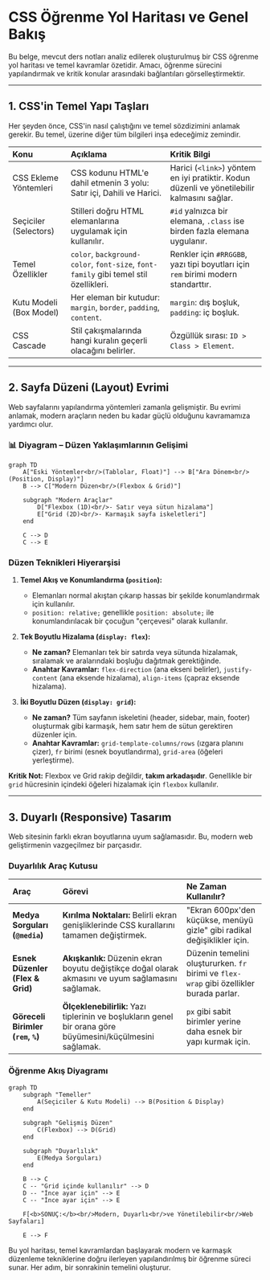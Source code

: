 # CSS Öğrenme Yol Haritası ve Genel Bakış

Bu belge, mevcut ders notları analiz edilerek oluşturulmuş bir CSS öğrenme yol haritası ve temel kavramlar özetidir. Amacı, öğrenme sürecini yapılandırmak ve kritik konular arasındaki bağlantıları görselleştirmektir.

---

## 1. CSS'in Temel Yapı Taşları

Her şeyden önce, CSS'in nasıl çalıştığını ve temel sözdizimini anlamak gerekir. Bu temel, üzerine diğer tüm bilgileri inşa edeceğimiz zemindir.

| Konu | Açıklama | Kritik Bilgi |
| :--- | :--- | :--- |
| CSS Ekleme Yöntemleri | CSS kodunu HTML'e dahil etmenin 3 yolu: Satır içi, Dahili ve Harici. | Harici (`<link>`) yöntem en iyi pratiktir. Kodun düzenli ve yönetilebilir kalmasını sağlar. |
| Seçiciler (Selectors) | Stilleri doğru HTML elemanlarına uygulamak için kullanılır. | `#id` yalnızca bir elemana, `.class` ise birden fazla elemana uygulanır. |
| Temel Özellikler | `color`, `background-color`, `font-size`, `font-family` gibi temel stil özellikleri. | Renkler için `#RRGGBB`, yazı tipi boyutları için `rem` birimi modern standarttır. |
| Kutu Modeli (Box Model) | Her eleman bir kutudur: `margin`, `border`, `padding`, `content`. | `margin`: dış boşluk, `padding`: iç boşluk. |
| CSS Cascade | Stil çakışmalarında hangi kuralın geçerli olacağını belirler. | Özgüllük sırası: `ID > Class > Element`. |

---

## 2. Sayfa Düzeni (Layout) Evrimi

Web sayfalarını yapılandırma yöntemleri zamanla gelişmiştir. Bu evrimi anlamak, modern araçların neden bu kadar güçlü olduğunu kavramamıza yardımcı olur.

### 📊 Diyagram – Düzen Yaklaşımlarının Gelişimi

```mermaid
graph TD
    A["Eski Yöntemler<br/>(Tablolar, Float)"] --> B["Ara Dönem<br/>(Position, Display)"]
    B --> C["Modern Düzen<br/>(Flexbox & Grid)"]

    subgraph "Modern Araçlar"
        D["Flexbox (1D)<br/>- Satır veya sütun hizalama"]
        E["Grid (2D)<br/>- Karmaşık sayfa iskeletleri"]
    end

    C --> D
    C --> E
```

### Düzen Teknikleri Hiyerarşisi

1.  **Temel Akış ve Konumlandırma (`position`):**
    -   Elemanları normal akıştan çıkarıp hassas bir şekilde konumlandırmak için kullanılır.
    -   `position: relative;` genellikle `position: absolute;` ile konumlandırılacak bir çocuğun "çerçevesi" olarak kullanılır.

2.  **Tek Boyutlu Hizalama (`display: flex`):**
    -   **Ne zaman?** Elemanları tek bir satırda veya sütunda hizalamak, sıralamak ve aralarındaki boşluğu dağıtmak gerektiğinde.
    -   **Anahtar Kavramlar:** `flex-direction` (ana ekseni belirler), `justify-content` (ana eksende hizalama), `align-items` (çapraz eksende hizalama).

3.  **İki Boyutlu Düzen (`display: grid`):**
    -   **Ne zaman?** Tüm sayfanın iskeletini (header, sidebar, main, footer) oluşturmak gibi karmaşık, hem satır hem de sütun gerektiren düzenler için.
    -   **Anahtar Kavramlar:** `grid-template-columns/rows` (ızgara planını çizer), `fr` birimi (esnek boyutlandırma), `grid-area` (öğeleri yerleştirme).

**Kritik Not:** Flexbox ve Grid rakip değildir, **takım arkadaşıdır**. Genellikle bir `grid` hücresinin içindeki öğeleri hizalamak için `flexbox` kullanılır.

---

## 3. Duyarlı (Responsive) Tasarım

Web sitesinin farklı ekran boyutlarına uyum sağlamasıdır. Bu, modern web geliştirmenin vazgeçilmez bir parçasıdır.

### Duyarlılık Araç Kutusu

| Araç | Görevi | Ne Zaman Kullanılır? |
| :--- | :--- | :--- |
| **Medya Sorguları (`@media`)** | **Kırılma Noktaları:** Belirli ekran genişliklerinde CSS kurallarını tamamen değiştirmek. | "Ekran 600px'den küçükse, menüyü gizle" gibi radikal değişiklikler için. |
| **Esnek Düzenler (Flex & Grid)** | **Akışkanlık:** Düzenin ekran boyutu değiştikçe doğal olarak akmasını ve uyum sağlamasını sağlamak. | Düzenin temelini oluştururken. `fr` birimi ve `flex-wrap` gibi özellikler burada parlar. |
| **Göreceli Birimler (`rem`, `%`)** | **Ölçeklenebilirlik:** Yazı tiplerinin ve boşlukların genel bir orana göre büyümesini/küçülmesini sağlamak. | `px` gibi sabit birimler yerine daha esnek bir yapı kurmak için. |

### Öğrenme Akış Diyagramı

```mermaid
graph TD
    subgraph "Temeller"
        A(Seçiciler & Kutu Modeli) --> B(Position & Display)
    end
    
    subgraph "Gelişmiş Düzen"
        C(Flexbox) --> D(Grid)
    end

    subgraph "Duyarlılık"
        E(Medya Sorguları)
    end

    B --> C
    C -- "Grid içinde kullanılır" --> D
    D -- "İnce ayar için" --> E
    C -- "İnce ayar için" --> E

    F[<b>SONUÇ:</b><br/>Modern, Duyarlı<br/>ve Yönetilebilir<br/>Web Sayfaları]

    E --> F
```

Bu yol haritası, temel kavramlardan başlayarak modern ve karmaşık düzenleme tekniklerine doğru ilerleyen yapılandırılmış bir öğrenme süreci sunar. Her adım, bir sonrakinin temelini oluşturur.
